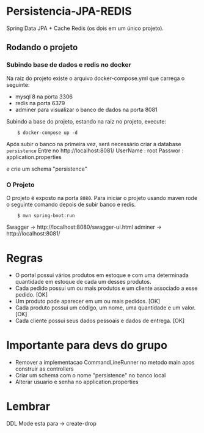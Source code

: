 # Persistencia-JPA-REDIS

 Spring Data JPA + Cache Redis (os dois em um único projeto). 
 
## Rodando o projeto

### Subindo base de dados e redis no docker
Na raiz do projeto existe o arquivo docker-compose.yml que carrega o seguinte:
 - mysql 8 na porta 3306
 - redis na porta 6379
 - adminer para visualizar o banco de dados na porta 8081

Subindo a base do projeto, estando na raiz no projeto, execute:

        $ docker-compose up -d

Após subir o banco na primeira vez, será necessário criar a database `persistence`
Entre no http://localhost:8081/
UserName : root
Passwor : application.properties

e crie um schema "persistence"

    
### O Projeto
O projeto é exposto na porta `8080`.
Para iniciar o projeto usando maven rode o seguinte comando depois de subir banco e redis.

        $ mvn spring-boot:run


Swagger -> http://localhost:8080/swagger-ui.html
adminer -> http://localhost:8081/

 
# Regras

 - O portal possui vários produtos em estoque e com uma determinada quantidade em estoque de cada um desses produtos.
 - Cada pedido possui um ou mais produtos e um cliente associado a esse pedido. [OK]
 - Um produto pode aparecer em um ou mais pedidos. [OK]
 - Cada produto possui um código, um nome, uma quantidade e um valor. [OK]
 - Cada cliente possui seus dados pessoais e dados de entrega. [OK]
 
 
 # Importante para devs do grupo
 
 - Remover a implementacao CommandLineRunner no metodo main apos construir as controllers
 - Criar um schema com o nome "persistence" no banco local
 - Alterar usuario e senha no application.properties
 
 
 # Lembrar
 
  DDL Mode esta para -> create-drop
